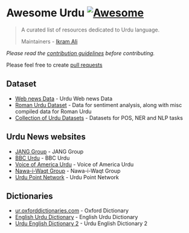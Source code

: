 # Awesome Urdu [![Awesome](https://cdn.rawgit.com/sindresorhus/awesome/d7305f38d29fed78fa85652e3a63e154dd8e8829/media/badge.svg)](https://github.com/sindresorhus/awesome)

> A curated list of resources dedicated to Urdu language.
>
> Maintainers - [Ikram Ali](https://github.com/akkefa)

*Please read the [contribution guidelines](contributing.md) before contributing.*

Please feel free to create [pull requests](https://github.com/urduhack/awesome-urdu/pulls)


## Dataset

- [Web news Data](https://github.com/urduhack/) - Urdu Web news Data
- [Roman Urdu Dataset](https://github.com/Smat26/Roman-Urdu-Dataset) - Data for sentiment analysis, along with misc compiled data for Roman Urdu
- [Collection of Urdu Datasets](https://github.com/mirfan899/Urdu) - Datasets for POS, NER and NLP tasks

## Urdu News websites

- [JANG Group](http://www.jang.com.pk/) - JANG Group
- [BBC Urdu](http://www.bbcurdu.com/) - BBC Urdu
- [Voice of America Urdu](http://www.voanews.com/urdu) - Voice of America Urdu
- [Nawa-i-Waqt Group](http://www.nawaiwaqt.com.pk) - Nawa-i-Waqt Group
- [Urdu Point Network](http://www.urdupoint.com/) - Urdu Point Network

## Dictionaries

- [ur.oxforddictionaries.com](https://ur.oxforddictionaries.com/) - Oxford Dictionary
- [English Urdu Dictionary](http://www.urduword.com) - English Urdu Dictionary
- [Urdu English Dictionary 2](http://www.urduenglishdictionary.org) - Urdu English Dictionary 2
